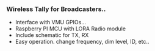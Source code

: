 ### Wireless Tally for Broadcasters..

- Interface with VMU GPIOs...
- Raspberry PI MCU with LORA Radio module
- Include schematic for TX, RX
- Easy operation. change frequency, dim level, ID, etc..
